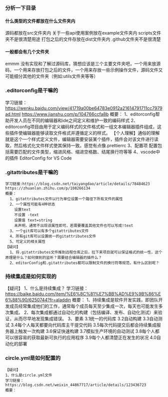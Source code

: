 ### 分析一下目录
#### 什么类型的文件都放在什么文件夹内
  源码都放在src文件夹内
  关于一些api使用案例放在example文件夹内
  scripts文件夹不是很清楚用途
  打包之后的文件存放在dist文件夹内
  .github文件夹不是很清楚
#### 一般都会有几个文件夹
  emmm 没有实现和了解过源码库，猜想应该是三个主要文件夹吧，一个用来放源码，一个用来存放打包之后的文件，一个用来存放一些示例操作文件，源码文件又可能细分其他的文件夹（例如:utils文件夹等等）
### .editorconfig是干嘛的
  学习链接：https://wenku.baidu.com/view/41719a00be64783e0912a21614791711cc7979ad.html
  https://www.jianshu.com/p/104766ccfa8b
  概要：
    1、editorconfig帮助开发人员在不同的编辑器和ide之间定义和维护一致的编码样式
    2、editorconfig项目由用于定义编码样式的文件格式和一组文本编辑器插件组成，这些插件使编辑器能够读取文件格式并遵循定义的样式。
    【个人理解】通俗的理解就是这个一个样式定义文件，编辑器需要安装某个插件，插件会对该文件进行读取，然后格式化文件样式使其保持一致。感觉有点像.prettierrc
    3、配置项
      配置包括需要匹配的文件类型，缩进风格、缩进空格数、结尾换行符等等
    4、vscode中的插件
      EditorConfig for VS Code
### .gitattributes是干嘛的
    学习链接:https://blog.csdn.net/taiyangdao/article/details/78484623
    https://zhuanlan.zhihu.com/p/108266134
    概要：
      1、gitattributes文件以行为单位设置一个路径下所有文件的属性
      2、一个属性可能有4种状态
        设置text
        不设置 -text
        设置值 text=string
        未声明，通常不出现该属性即可，若需要覆盖其他文件也可以写成!text
      3、一个git库可以有多个gitattributes文件
      4、所有git库可以设置统一的gitattributes文件
      5、可定义的相关属性
    【疑问】
      1、将.gitattributes文件推到远程仓库之后，拉下来项目就可以保证格式的统一性，这个原理是什么？如何做到的监听？需要结合编辑器的插件么？
      2、editorConfig和.gitattributes都可以限制文件的换行符等规范，有什么区别呢？
### 持续集成是如何实现的
  【疑问】
    1、什么是持续集成？
    学习链接：https://baike.baidu.com/item/%E6%8C%81%E7%BB%AD%E9%9B%86%E6%88%90/6250744?fr=aladdin
    概要：
      1、持续集成是软件开发实践，即团队开发成员经常集成他们的工作，通常每个成员每天至少集成一次，每天也可能发生多次集成。
      2、每次集成都通过自动化的构建（包括编译、发布、自动化测试）来验证，从而尽早地发现集成错误。
      3、要素
        3.1统一的代码库
        3.2自动构建
        3.3自动测试
        3.4每个人每天都要向代码库主干提交代码
        3.5每次代码提交后都会持续集成服务器上触发一次构建
        3.6保证快速构建
        3.7模拟生产环境的自动测试
        3.8每个人都可以很容易的获取最新可执行的应用程序
        3.9每个人都清楚正在发生的状况
        4.0自动化的部署
  ### circle.yml是如何配置的
    【疑问】
    1、什么是circle.yml文件
    学习链接：https://blog.csdn.net/weixin_44867717/article/details/123436723
    概要：